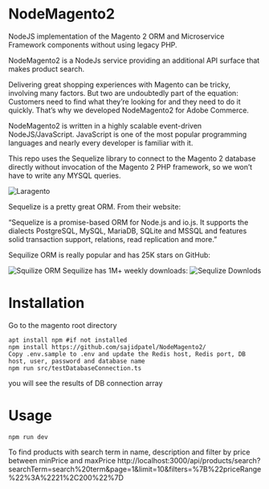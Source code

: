 # NodeMagento2

NodeJS implementation of the Magento 2 ORM and Microservice Framework components without using legacy PHP.

NodeMagento2 is a NodeJs service providing an additional API surface that makes product search.

Delivering great shopping experiences with Magento can be tricky, involving many factors. But two are undoubtedly part of the equation: Customers need to find what they’re looking for and they need to do it quickly. That’s why we developed NodeMagento2 for Adobe Commerce.

NodeMagento2 is written in a highly scalable event-driven NodeJS/JavaScript. JavaScript is one of the most popular programming languages and nearly every developer is familiar with it.

This repo uses the Sequelize library to connect to the Magento 2 database directly without invocation of the Magento 2 PHP framework, so we won’t have to write any MYSQL queries.

![Laragento](https://raw.githubusercontent.com/Genaker/nodegento/main/nodegento-logo.png)

Sequelize is a pretty great ORM. From their website:

“Sequelize is a promise-based ORM for Node.js and io.js. It supports the dialects PostgreSQL, MySQL, MariaDB, SQLite and MSSQL and features solid transaction support, relations, read replication and more.”

Sequilize ORM is really popular and has 25K stars on GitHub:

![Squilize ORM](https://user-images.githubusercontent.com/9213670/139718372-90124eeb-85bf-4b54-a556-aadf7895c765.png)
Sequilize has 1M+ weekly downloads:
![Sequlize Downlods](https://user-images.githubusercontent.com/9213670/153321396-ce7126c4-546c-4237-b233-252f25367ba3.png)


# Installation
Go to the magento root directory

```
apt install npm #if not installed
npm install https://github.com/sajidpatel/NodeMagento2/
Copy .env.sample to .env and update the Redis host, Redis port, DB host, user, password and database name
npm run src/testDatabaseConnection.ts
```
you will see the results of DB connection array

# Usage

```
npm run dev
```

To find products with search term in name, description and filter by price between minPrice and maxPrice
http://localhost:3000/api/products/search?searchTerm=search%20term&page=1&limit=10&filters=%7B%22priceRange%22%3A%2221%2C200%22%7D